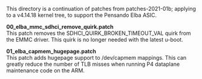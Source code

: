 This directory is a continuation of patches from patches-2021-01b; applying
to a v4.14.18 kernel tree, to support the Pensando Elba ASIC.

**00_elba_mmc_sdhci_remove_quirk.patch**<br>
This patch removes the SDHCI_QUIRK_BROKEN_TIMEOUT_VAL quirk from the
EMMC driver.  This quirk is no longer needed with the latest u-boot.

**01_elba_capmem_hugepage.patch**<br>
This patch adds hugepage support to /dev/capmem mappings.  This can
greatly reduce the number of TLB misses when running P4 dataplane
maintenance code on the ARM.
